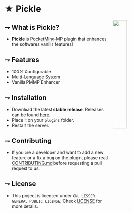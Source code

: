 <!-- MAIN TITLE -->
# ★ Pickle

<!-- LOGO -->
<img align="right" src="https://gamepedia.cursecdn.com/minecraft_gamepedia/2/20/Sea_Pickle_1_JE1_BE1.png" width=30%>

<!-- KEY INFORMATION HEADER -->
## ⇁ What is Pickle?

* **Pickle** is [PocketMine-MP](https://github.com/pmmp/PocketMine-MP) plugin that enhances the softwares vanilla features!

<!-- FEATURES HEADER -->
## ⇁ Features

* 100% Configurable
* Multi-Language System
* Vanilla PMMP Enhancer

<!-- INSTALLATION -->
## ⇁ Installation

* Download the latest **stable release**. Releases can be found [here](https://github.com/TheRealKizu/Pickle/releases).
* Place it on your `plugins` folder.
* Restart the server. 

<!-- CONTRIBUTING -->
## ⇁ Contributing

* If you are a developer and want to add a new feature or a fix a bug on the plugin, please read [CONTRIBUTING.md](CONTRIBUTING.md) before requesting a pull request to us.

<!-- LICENSE -->
## ⇁ License

* This project is licensed under `GNU LESSER GENERAL PUBLIC LICENSE`. Check [LICENSE](LICENSE) for more details.
